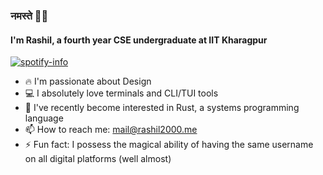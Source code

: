 ### नमस्ते 🙏🏻 

#### I'm Rashil, a fourth year CSE undergraduate at IIT Kharagpur

[![spotify-info](https://spotify-github-profile.vercel.app/api/view?uid=rashil2000&cover_image=true&theme=natemoo-re&bar_color_cover=true)](https://spotify-github-profile.vercel.app/api/view?uid=rashil2000&redirect=true)

- 🔥 I'm passionate about Design
- 💻 I absolutely love terminals and CLI/TUI tools 
- 🦀 I've recently become interested in Rust, a systems programming language
- 📫 How to reach me: [mail@rashil2000.me](mailto:mail@rashil2000.me)
- ⚡ Fun fact: I possess the magical ability of having the same username on all digital platforms (well almost)

